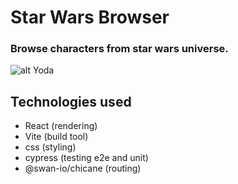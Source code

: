 # Star Wars Browser

### Browse characters from star wars universe.

![alt Yoda](https://assetsio.reedpopcdn.com/the-mandalorian-healdline-baby-yoda-grogu.jpg?width=1200&height=1200&fit=bounds&quality=70&format=jpg&auto=webp)

## Technologies used

- React (rendering)
- Vite (build tool)
- css (styling)
- cypress (testing e2e and unit)
- @swan-io/chicane (routing)
